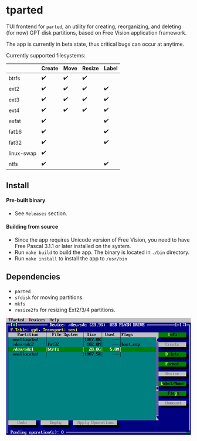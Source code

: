 # tparted

TUI frontend for `parted`, an utility for creating, reorganizing, and deleting (for now) GPT disk partitions, based on Free Vision application framework.

The app is currently in beta state, thus critical bugs can occur at anytime.

Currently supported filesystems:

| | Create | Move | Resize | Label |
|-|-|-|-|-|
| btrfs | :heavy_check_mark: | :heavy_check_mark: | :heavy_check_mark: | |
| ext2 | :heavy_check_mark: | :heavy_check_mark: | :heavy_check_mark: | :heavy_check_mark: |
| ext3 | :heavy_check_mark: | :heavy_check_mark: | :heavy_check_mark: | :heavy_check_mark: |
| ext4 | :heavy_check_mark: | :heavy_check_mark: | :heavy_check_mark: | :heavy_check_mark: |
| exfat | :heavy_check_mark: | | | :heavy_check_mark: |
| fat16 | :heavy_check_mark: | | | :heavy_check_mark: |
| fat32 | :heavy_check_mark: | | | :heavy_check_mark: |
| linux-swap | :heavy_check_mark: | | | |
| ntfs | :heavy_check_mark: | | | :heavy_check_mark: |

## Install

#### Pre-built binary
- See `Releases` section.

#### Building from source
- Since the app requires Unicode version of Free Vision, you need to have Free Pascal 3.1.1 or later installed on the system.
- Run `make build` to build the app. The binary is located in `./bin` directory.
- Run `make install` to install the app to `/usr/bin`

## Dependencies
- `parted`
- `sfdisk` for moving partitions.
- `mkfs`
- `resize2fs` for resizing Ext2/3/4 partitions.

![image](./docs/images/1.png)
